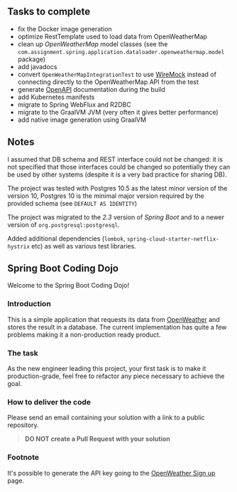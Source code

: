 
## Tasks to complete
- fix the Docker image generation
- optimize RestTemplate used to load data from OpenWeatherMap
- clean up *OpenWeatherMap* model classes (see the `com.assignment.spring.application.dataloader.openweathermap.model` package)
- add javadocs
- convert `OpenWeatherMapIntegrationTest` to use [WireMock](http://wiremock.org/) instead of connecting directly to the OpenWeatherMap API from the test
- generate [OpenAPI](http://spec.openapis.org/oas/v3.0.3) documentation during the build
- add Kubernetes manifests
- migrate to Spring WebFlux and R2DBC
- migrate to the GraalVM JVM (very often it gives better performance)
- add native image generation using GraalVM

## Notes
I assumed that DB schema and REST interface could not be changed: it is not specified that those interfaces could be changed so potentially they can be used by other systems (despite it is a very bad practice for sharing DB).

The project was tested with Postgres 10.5 as the latest minor version of the version 10, Postgres 10 is the minimal major version required by the provided schema (see `DEFAULT AS IDENTITY`)

The project was migrated to the *2.3* version of *Spring Boot* and to a newer version of `org.postgresql:postgresql`.

Added additional dependencies (`lombok`, `spring-cloud-starter-netflix-hystrix` etc) as well as various test libraries.


Spring Boot Coding Dojo
---

Welcome to the Spring Boot Coding Dojo!

### Introduction

This is a simple application that requests its data from [OpenWeather](https://openweathermap.org/) and stores the result in a database. The current implementation has quite a few problems making it a non-production ready product.

### The task

As the new engineer leading this project, your first task is to make it production-grade, feel free to refactor any piece
necessary to achieve the goal.

### How to deliver the code

Please send an email containing your solution with a link to a public repository.

>**DO NOT create a Pull Request with your solution** 

### Footnote
It's possible to generate the API key going to the [OpenWeather Sign up](https://openweathermap.org/appid) page.

